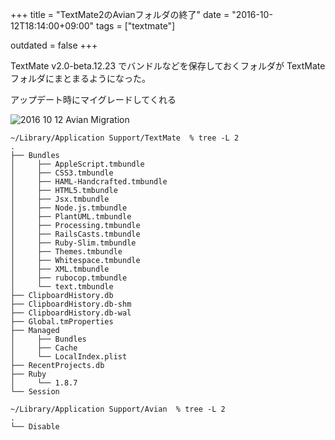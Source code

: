 +++
title = "TextMate2のAvianフォルダの終了"
date = "2016-10-12T18:14:00+09:00"
tags = ["textmate"]

outdated = false 
+++

TextMate v2.0-beta.12.23 でバンドルなどを保存しておくフォルダが TextMateフォルダにまとまるようになった。

アップデート時にマイグレードしてくれる

![2016 10 12 Avian Migration](/images/2016-10-12-avian-migration.png)

```
~/Library/Application Support/TextMate  % tree -L 2
.
├── Bundles
│     ├── AppleScript.tmbundle
│     ├── CSS3.tmbundle
│     ├── HAML-Handcrafted.tmbundle
│     ├── HTML5.tmbundle
│     ├── Jsx.tmbundle
│     ├── Node.js.tmbundle
│     ├── PlantUML.tmbundle
│     ├── Processing.tmbundle
│     ├── RailsCasts.tmbundle
│     ├── Ruby-Slim.tmbundle
│     ├── Themes.tmbundle
│     ├── Whitespace.tmbundle
│     ├── XML.tmbundle
│     ├── rubocop.tmbundle
│     └── text.tmbundle
├── ClipboardHistory.db
├── ClipboardHistory.db-shm
├── ClipboardHistory.db-wal
├── Global.tmProperties
├── Managed
│     ├── Bundles
│     ├── Cache
│     └── LocalIndex.plist
├── RecentProjects.db
├── Ruby
│     └── 1.8.7
└── Session

~/Library/Application Support/Avian  % tree -L 2
.
└── Disable
```